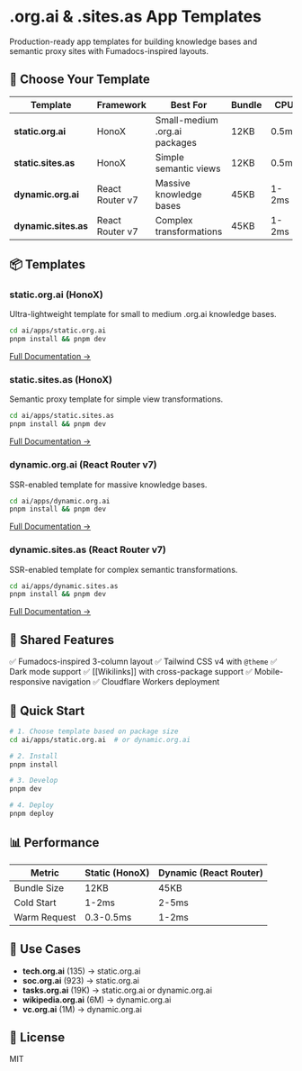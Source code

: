 # .org.ai & .sites.as App Templates

Production-ready app templates for building knowledge bases and semantic proxy sites with Fumadocs-inspired layouts.

## 🎯 Choose Your Template

| Template | Framework | Best For | Bundle | CPU | Use When |
|----------|-----------|----------|--------|-----|----------|
| **static.org.ai** | HonoX | Small-medium .org.ai packages | 12KB | 0.5ms | < 20K pages |
| **static.sites.as** | HonoX | Simple semantic views | 12KB | 0.5ms | Static transforms |
| **dynamic.org.ai** | React Router v7 | Massive knowledge bases | 45KB | 1-2ms | > 20K pages |
| **dynamic.sites.as** | React Router v7 | Complex transformations | 45KB | 1-2ms | Dynamic views |

## 📦 Templates

### static.org.ai (HonoX)

Ultra-lightweight template for small to medium .org.ai knowledge bases.

```bash
cd ai/apps/static.org.ai
pnpm install && pnpm dev
```

[Full Documentation →](./static.org.ai/README.md)

### static.sites.as (HonoX)

Semantic proxy template for simple view transformations.

```bash
cd ai/apps/static.sites.as
pnpm install && pnpm dev
```

[Full Documentation →](./static.sites.as/README.md)

### dynamic.org.ai (React Router v7)

SSR-enabled template for massive knowledge bases.

```bash
cd ai/apps/dynamic.org.ai
pnpm install && pnpm dev
```

[Full Documentation →](./dynamic.org.ai/README.md)

### dynamic.sites.as (React Router v7)

SSR-enabled template for complex semantic transformations.

```bash
cd ai/apps/dynamic.sites.as
pnpm install && pnpm dev
```

[Full Documentation →](./dynamic.sites.as/README.md)

## 🎨 Shared Features

✅ Fumadocs-inspired 3-column layout
✅ Tailwind CSS v4 with `@theme`
✅ Dark mode support
✅ [[Wikilinks]] with cross-package support
✅ Mobile-responsive navigation
✅ Cloudflare Workers deployment

## 🚀 Quick Start

```bash
# 1. Choose template based on package size
cd ai/apps/static.org.ai  # or dynamic.org.ai

# 2. Install
pnpm install

# 3. Develop
pnpm dev

# 4. Deploy
pnpm deploy
```

## 📊 Performance

| Metric | Static (HonoX) | Dynamic (React Router) |
|--------|----------------|------------------------|
| Bundle Size | 12KB | 45KB |
| Cold Start | 1-2ms | 2-5ms |
| Warm Request | 0.3-0.5ms | 1-2ms |

## 🎯 Use Cases

- **tech.org.ai** (135) → static.org.ai
- **soc.org.ai** (923) → static.org.ai
- **tasks.org.ai** (19K) → static.org.ai or dynamic.org.ai
- **wikipedia.org.ai** (6M) → dynamic.org.ai
- **vc.org.ai** (1M) → dynamic.org.ai

## 📝 License

MIT
